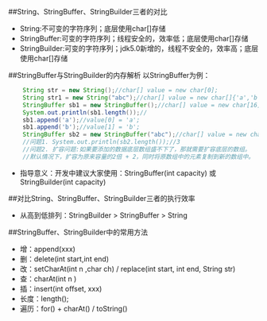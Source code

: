 ##String、StringBuffer、StringBuilder三者的对比
* String:不可变的字符序列；底层使用char[]存储
* StringBuffer:可变的字符序列；线程安全的，效率低；底层使用char[]存储
* StringBuilder:可变的字符序列；jdk5.0新增的，线程不安全的，效率高；底层使用char[]存储

##StringBuffer与StringBuilder的内存解析
以StringBuffer为例：
```java
    String str = new String();//char[] value = new char[0];
    String str1 = new String("abc");//char[] value = new char[]{'a','b','c'};
    StringBuffer sb1 = new StringBuffer();//char[] value = new char[16];底层创建了一个长度是16的数组。
    System.out.println(sb1.length());//
    sb1.append('a');//value[0] = 'a';
    sb1.append('b');//value[1] = 'b';
    StringBuffer sb2 = new StringBuffer("abc");//char[] value = new char["abc".length() + 16];
    //问题1. System.out.println(sb2.length());//3
    //问题2. 扩容问题:如果要添加的数据底层数组盛不下了，那就需要扩容底层的数组。
    //默认情况下，扩容为原来容量的2倍 + 2，同时将原数组中的元素复制到新的数组中。
```
* 指导意义：开发中建议大家使用：StringBuffer(int capacity) 或 StringBuilder(int capacity)

##对比String、StringBuffer、StringBuilder三者的执行效率
* 从高到低排列：StringBuilder > StringBuffer > String

##StringBuffer、StringBuilder中的常用方法
* 增：append(xxx)
* 删：delete(int start,int end)
* 改：setCharAt(int n ,char ch) / replace(int start, int end, String str)
* 查：charAt(int n )
* 插：insert(int offset, xxx)
* 长度：length();
* 遍历：for() + charAt() / toString()


